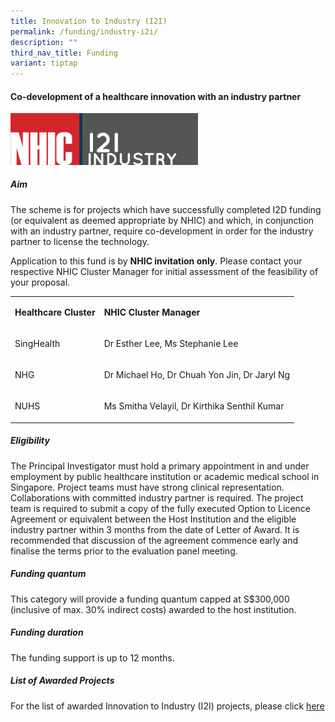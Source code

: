 ```yaml
---
title: Innovation to Industry (I2I)
permalink: /funding/industry-i2i/
description: ""
third_nav_title: Funding
variant: tiptap
---
```

<h4><strong>Co-development of a healthcare innovation with an industry partner</strong></h4>
<div class="isomer-image-wrapper">
<img style="width:300px" height="auto" width="100%" src="/images/Funding/logo_i2i.jpg">
</div>
<h5><strong>Aim</strong></h5>
<p>The scheme is for projects which have successfully completed I2D funding
(or equivalent as deemed appropriate by NHIC) and which, in conjunction
with an industry partner, require co-development in order for the industry
partner to license the technology.</p>
<p>Application to this fund is by&nbsp;<strong>NHIC invitation only</strong>.
Please contact your respective NHIC Cluster Manager for initial assessment
of the feasibility of your proposal.</p>
<table style="minWidth: 50px">
<colgroup>
<col>
<col>
</colgroup>
<tbody>
<tr>
<td rowspan="1" colspan="1">
<p><strong>Healthcare Cluster</strong>
</p>
</td>
<td rowspan="1" colspan="1">
<p><strong>NHIC Cluster Manager</strong>
</p>
</td>
</tr>
<tr>
<td rowspan="1" colspan="1">
<p>SingHealth</p>
</td>
<td rowspan="1" colspan="1">
<p>Dr Esther Lee, Ms Stephanie Lee</p>
</td>
</tr>
<tr>
<td rowspan="1" colspan="1">
<p>NHG</p>
</td>
<td rowspan="1" colspan="1">
<p>Dr Michael Ho, Dr Chuah Yon Jin, Dr Jaryl Ng</p>
</td>
</tr>
<tr>
<td rowspan="1" colspan="1">
<p>NUHS</p>
</td>
<td rowspan="1" colspan="1">
<p>Ms Smitha Velayil, Dr Kirthika Senthil Kumar</p>
</td>
</tr>
</tbody>
</table>
<h5><strong>Eligibility</strong></h5>
<p>The Principal Investigator must hold a primary appointment in and under
employment by public healthcare institution or academic medical school
in Singapore. Project teams must have strong clinical representation. Collaborations
with committed industry partner is required. The project team is required
to submit a copy of the fully executed Option to Licence Agreement or equivalent
between the Host Institution and the eligible industry partner within 3
months from the date of Letter of Award. It is recommended that discussion
of the agreement commence early and finalise the terms prior to the evaluation
panel meeting.</p>
<h5><strong>Funding quantum</strong></h5>
<p>This category will provide a funding quantum capped at S$300,000 (inclusive
of max. 30% indirect costs) awarded to the host institution.</p>
<h5><strong>Funding duration</strong></h5>
<p>The funding support is up to 12 months.</p>
<h5><strong>List of Awarded Projects</strong></h5>
<p>For the list of awarded Innovation to Industry (I2I) projects, please
click <a href="https://for.sg/awardedi2i" rel="noopener noreferrer nofollow" target="_blank">here</a>
</p>